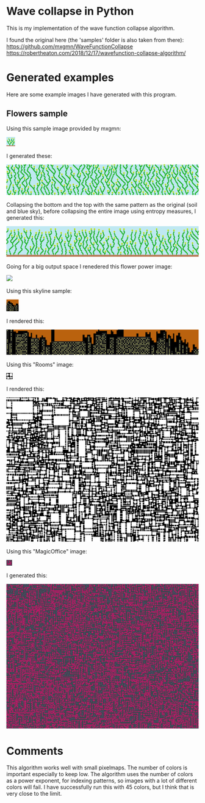 # Wave collapse in Python

This is my implementation of the wave function collapse algorithm.

I found the original here (the 'samples' folder is also taken from there): https://github.com/mxgmn/WaveFunctionCollapse
https://robertheaton.com/2018/12/17/wavefunction-collapse-algorithm/

# Generated examples

Here are some example images I have generated with this program.

## Flowers sample

Using this sample image provided by mxgmn:

<img 
src="https://raw.githubusercontent.com/Ricardicus/wavefunc-collapse/master/samples/MoreFlowers.png"></img>

I generated these:

<img 
src="https://raw.githubusercontent.com/Ricardicus/wavefunc-collapse/master/generated_examples/flowers.png"></img>

Collapsing the bottom and the top with the same pattern as the original (soil and blue sky), before collapsing the entire image using entropy measures, I generated this:

<img 
src="https://raw.githubusercontent.com/Ricardicus/wavefunc-collapse/master/generated_examples/moreflowers.png"></img>

Going for a big output space I renedered this flower power image:
 
<img 
src="https://raw.githubusercontent.com/Ricardicus/wavefunc-collapse/master/generated_examples/massive-more-flowers.png"></img>

Using this skyline sample:

<img 
src="https://raw.githubusercontent.com/Ricardicus/wavefunc-collapse/master/samples/Skyline2.png"></img>

I rendered this:

<img 
src="https://raw.githubusercontent.com/Ricardicus/wavefunc-collapse/master/generated_examples/skyline2.png"></img>

Using this "Rooms" image:

<img 
src="https://raw.githubusercontent.com/Ricardicus/wavefunc-collapse/master/samples/Rooms.png"></img>

I rendered this:

<img 
src="https://raw.githubusercontent.com/Ricardicus/wavefunc-collapse/master/generated_examples/big_rooms.png"></img>

Using this "MagicOffice" image:

<img 
src="https://raw.githubusercontent.com/Ricardicus/wavefunc-collapse/master/samples/MagicOffice.png"></img>

I generated this:

<img 
src="https://raw.githubusercontent.com/Ricardicus/wavefunc-collapse/master/generated_examples/magic_office.png"></img>

# Comments

This algorithm works well with small pixelmaps. The number of colors is important especially to keep low. The algorithm uses the number of colors as a power exponent, for indexing patterns, so images with a lot of different colors will fail. I have successfully run this with 45 colors, but I think that is very close to the limit.

